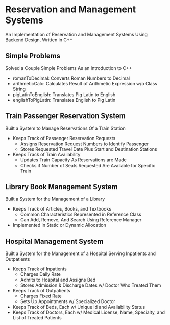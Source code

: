 # Reservation and Management Systems
An Implementation of Reservation and Management Systems Using Backend Design, Written in C++

## Simple Problems
Solved a Couple Simple Problems As an Introduction to C++
- romanToDecimal: Converts Roman Numbers to Decimal 
- arithmeticCalc: Calculates Result of Arithmetic Expression w/o Class String
- pigLatinToEnglish: Translates Pig Latin to English
- englishToPigLatin: Translates English to Pig Latin 

## Train Passenger Reservation System
Built a System to Manage Reservations Of a Train Station
- Keeps Track of Passenger Reservation Requests
  - Assigns Reservation Request Numbers to Identify Passenger
  - Stores Requested Travel Date Plus Start and Destination Stations
- Keeps Track of Train Availability
  - Updates Train Capacity As Reservations are Made
  - Checks if Number of Seats Requested Are Available for Specific Train
  
## Library Book Management System
Built a System for the Management of a Library 
- Keeps Track of Articles, Books, and Textbooks
  - Common Characteristics Represented in Reference Class
  - Can Add, Remove, And Search Using Reference Manager 
- Implemented in Static or Dynamic Allocation

## Hospital Management System
Built a System for the Management of a Hospital Serving Inpatients and Outpatients
- Keeps Track of Inpatients 
  - Charges Daily Rate
  - Admits to Hospital and Assigns Bed
  - Stores Admission & Discharge Dates w/ Doctor Who Treated Them
- Keeps Track of Outpatients 
  - Charges Fixed Rate
  - Sets Up Appointments w/ Specialized Doctor
- Keeps Track of Beds, Each w/ Unique Id and Availability Status
- Keeps Track of Doctors, Each w/ Medical License, Name, Specialty, and List of Treated Patients
